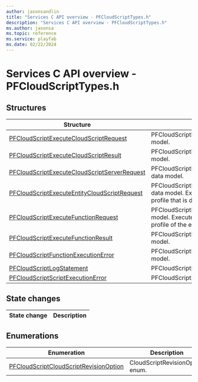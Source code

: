 ```yaml
---
author: jasonsandlin
title: "Services C API overview - PFCloudScriptTypes.h"
description: "Services C API overview - PFCloudScriptTypes.h"
ms.author: jasonsa
ms.topic: reference
ms.service: playfab
ms.date: 02/22/2024
---
```


# Services C API overview - PFCloudScriptTypes.h

  
## Structures  

| Structure | Description |  
| --- | --- |  
| [PFCloudScriptExecuteCloudScriptRequest](structs/pfcloudscriptexecutecloudscriptrequest.md) | PFCloudScriptExecuteCloudScriptRequest data model. |  
| [PFCloudScriptExecuteCloudScriptResult](structs/pfcloudscriptexecutecloudscriptresult.md) | PFCloudScriptExecuteCloudScriptResult data model. |  
| [PFCloudScriptExecuteCloudScriptServerRequest](structs/pfcloudscriptexecutecloudscriptserverrequest.md) | PFCloudScriptExecuteCloudScriptServerRequest data model. |  
| [PFCloudScriptExecuteEntityCloudScriptRequest](structs/pfcloudscriptexecuteentitycloudscriptrequest.md) | PFCloudScriptExecuteEntityCloudScriptRequest data model. Executes CloudScript with the entity profile that is defined in the request. |  
| [PFCloudScriptExecuteFunctionRequest](structs/pfcloudscriptexecutefunctionrequest.md) | PFCloudScriptExecuteFunctionRequest data model. Executes an Azure Function with the profile of the entity that is defined in the request. |  
| [PFCloudScriptExecuteFunctionResult](structs/pfcloudscriptexecutefunctionresult.md) | PFCloudScriptExecuteFunctionResult data model. |  
| [PFCloudScriptFunctionExecutionError](structs/pfcloudscriptfunctionexecutionerror.md) | PFCloudScriptFunctionExecutionError data model. |  
| [PFCloudScriptLogStatement](structs/pfcloudscriptlogstatement.md) | PFCloudScriptLogStatement data model. |  
| [PFCloudScriptScriptExecutionError](structs/pfcloudscriptscriptexecutionerror.md) | PFCloudScriptScriptExecutionError data model. |  
  
## State changes  
  
| State change | Description |  
| --- | --- |  
  
## Enumerations  

| Enumeration | Description |  
| --- | --- |  
| [PFCloudScriptCloudScriptRevisionOption](enums/pfcloudscriptcloudscriptrevisionoption.md) | CloudScriptRevisionOption enum.|  
